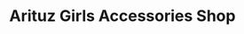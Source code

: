---
title: "Arituz Girls Accessories Shop"
url: /baguio/arituz-girls-accessories-shop/
shop: Kosmetik
---
